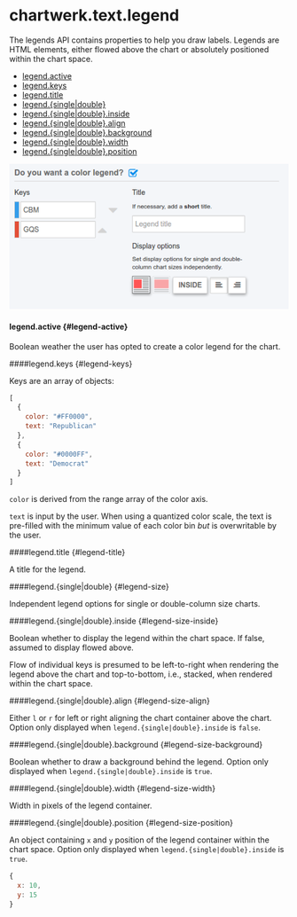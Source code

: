 # chartwerk.text.legend


The legends API contains properties to help you draw labels. Legends are HTML elements, either flowed above the chart or absolutely positioned within the chart space.

- [legend.active](#legend-active)
- [legend.keys](#legend-keys)
- [legend.title](#legend-title)
- [legend.{single|double}](#legend-size)
- [legend.{single|double}.inside](#legend-size-inside)
- [legend.{single|double}.align](#legend-size-align)
- [legend.{single|double}.background](#legend-size-background)
- [legend.{single|double}.width](#legend-size-width)
- [legend.{single|double}.position](#legend-size-position)

<img src="../img/screenshots/color_legend.png" class="screenshot" />

#### legend.active {#legend-active}

Boolean weather the user has opted to create a color legend for the chart.

####legend.keys {#legend-keys}

Keys are an array of objects:

```js
[
  {
    color: "#FF0000",
    text: "Republican"
  },
  {
    color: "#0000FF",
    text: "Democrat"
  }
]
```

`color` is derived from the range array of the color axis.

`text` is input by the user. When using a quantized color scale, the text is pre-filled with the minimum value of each color bin _but_ is overwritable by the user.

####legend.title {#legend-title}

A title for the legend.

####legend.{single|double} {#legend-size}

Independent legend options for single or double-column size charts.

####legend.{single|double}.inside {#legend-size-inside}

Boolean whether to display the legend within the chart space. If false, assumed to display flowed above.

Flow of individual keys is presumed to be left-to-right when rendering the legend above the chart and top-to-bottom, i.e., stacked, when rendered within the chart space.

####legend.{single|double}.align {#legend-size-align}

Either `l` or `r` for left or right aligning the chart container above the chart. Option only displayed when `legend.{single|double}.inside` is `false`.

####legend.{single|double}.background {#legend-size-background}

Boolean whether to draw a background behind the legend. Option only displayed when `legend.{single|double}.inside` is `true`.

####legend.{single|double}.width {#legend-size-width}

Width in pixels of the legend container.

####legend.{single|double}.position {#legend-size-position}

An object containing `x` and `y` position of the legend container within the chart space. Option only displayed when `legend.{single|double}.inside` is `true`.

```js
{
  x: 10,
  y: 15
}
```
